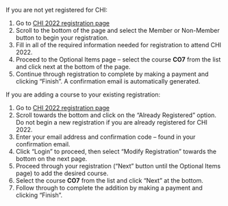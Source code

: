 If you are not yet registered for CHI:
1. Go to [CHI 2022 registration page](https://cvent.me/AgNgla)
2. Scroll to the bottom of the page and select the Member or Non-Member button to begin your registration. 
3. Fill in all of the required information needed for registration to attend CHI 2022.
4. Proceed to the Optional Items page – select the course __CO7__ from the list and click next at the bottom of the page.
5. Continue through registration to complete by making a payment and clicking “Finish”. A confirmation email is automatically generated.
 
If you are adding a course to your existing registration:
1. Go to [CHI 2022 registration page](https://cvent.me/AgNgla)
2. Scroll towards the bottom and click on the “Already Registered” option. Do not begin a new registration if you are already registered for CHI 2022.
3. Enter your email address and confirmation code – found in your confirmation email.
4. Click “Login” to proceed, then select “Modify Registration” towards the bottom on the next page.
5. Proceed through your registration (“Next” button until the Optional Items page) to add the desired course.
6. Select the course __CO7__ from the list and click “Next” at the bottom.
7. Follow through to complete the addition by making a payment and clicking “Finish”.
